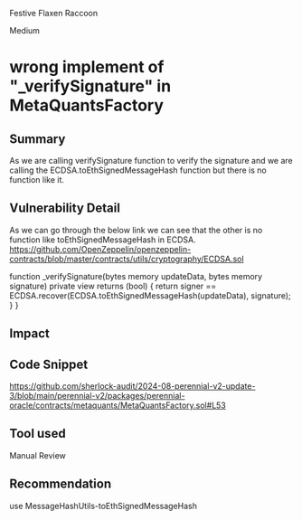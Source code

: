 Festive Flaxen Raccoon

Medium

# wrong implement of "_verifySignature" in MetaQuantsFactory

## Summary
As we are calling verifySignature function  to verify the signature and we are calling the ECDSA.toEthSignedMessageHash function but there is no function like it.
## Vulnerability Detail
As we can go through the below link we can see that the other is no function like toEthSignedMessageHash in ECDSA.
  https://github.com/OpenZeppelin/openzeppelin-contracts/blob/master/contracts/utils/cryptography/ECDSA.sol

function _verifySignature(bytes memory updateData, bytes memory signature) private view returns (bool) {
        return signer == ECDSA.recover(ECDSA.toEthSignedMessageHash(updateData), signature);
    }
}
## Impact

## Code Snippet
https://github.com/sherlock-audit/2024-08-perennial-v2-update-3/blob/main/perennial-v2/packages/perennial-oracle/contracts/metaquants/MetaQuantsFactory.sol#L53
## Tool used

Manual Review

## Recommendation
 use MessageHashUtils-toEthSignedMessageHash